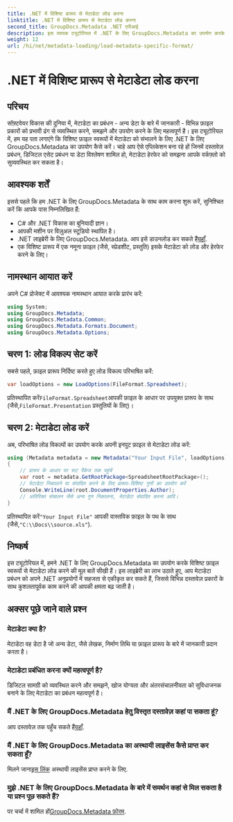 ```yaml
---
title: .NET में विशिष्ट प्रारूप से मेटाडेटा लोड करना
linktitle: .NET में विशिष्ट प्रारूप से मेटाडेटा लोड करना
second_title: GroupDocs.Metadata .NET एपीआई
description: इस व्यापक ट्यूटोरियल में .NET के लिए GroupDocs.Metadata का उपयोग करके विशिष्ट फ़ाइल स्वरूपों से मेटाडेटा लोड करना सीखें।
weight: 12
url: /hi/net/metadata-loading/load-metadata-specific-format/
---
```


# .NET में विशिष्ट प्रारूप से मेटाडेटा लोड करना

## परिचय
सॉफ़्टवेयर विकास की दुनिया में, मेटाडेटा का प्रबंधन - अन्य डेटा के बारे में जानकारी - विभिन्न फ़ाइल प्रकारों को प्रभावी ढंग से व्यवस्थित करने, समझने और उपयोग करने के लिए महत्वपूर्ण है। इस ट्यूटोरियल में, हम यह पता लगाएंगे कि विशिष्ट फ़ाइल स्वरूपों में मेटाडेटा को संभालने के लिए .NET के लिए GroupDocs.Metadata का उपयोग कैसे करें। चाहे आप ऐसे एप्लिकेशन बना रहे हों जिनमें दस्तावेज़ प्रबंधन, डिजिटल एसेट प्रबंधन या डेटा विश्लेषण शामिल हो, मेटाडेटा हेरफेर को समझना आपके वर्कफ़्लो को सुव्यवस्थित कर सकता है।
## आवश्यक शर्तें
इससे पहले कि हम .NET के लिए GroupDocs.Metadata के साथ काम करना शुरू करें, सुनिश्चित करें कि आपके पास निम्नलिखित हैं:
- C# और .NET विकास का बुनियादी ज्ञान।
- आपकी मशीन पर विज़ुअल स्टूडियो स्थापित है।
-  .NET लाइब्रेरी के लिए GroupDocs.Metadata. आप इसे डाउनलोड कर सकते हैं[यहाँ](https://releases.groupdocs.com/metadata/net/).
- एक विशिष्ट प्रारूप में एक नमूना फ़ाइल (जैसे, स्प्रेडशीट, प्रस्तुति) इसके मेटाडेटा को लोड और हेरफेर करने के लिए।

## नामस्थान आयात करें
अपने C# प्रोजेक्ट में आवश्यक नामस्थान आयात करके प्रारंभ करें:
```csharp
using System;
using GroupDocs.Metadata;
using GroupDocs.Metadata.Common;
using GroupDocs.Metadata.Formats.Document;
using GroupDocs.Metadata.Options;
```

## चरण 1: लोड विकल्प सेट करें
सबसे पहले, फ़ाइल प्रारूप निर्दिष्ट करते हुए लोड विकल्प परिभाषित करें:
```csharp
var loadOptions = new LoadOptions(FileFormat.Spreadsheet);
```
 प्रतिस्थापित करें`FileFormat.Spreadsheet`आपकी फ़ाइल के आधार पर उपयुक्त प्रारूप के साथ (जैसे,`FileFormat.Presentation` प्रस्तुतियों के लिए)।
## चरण 2: मेटाडेटा लोड करें
अब, परिभाषित लोड विकल्पों का उपयोग करके अपनी इनपुट फ़ाइल से मेटाडेटा लोड करें:
```csharp
using (Metadata metadata = new Metadata("Your Input File", loadOptions))
{
    // प्रारूप के आधार पर रूट पैकेज तक पहुंचें
    var root = metadata.GetRootPackage<SpreadsheetRootPackage>();
    // मेटाडेटा निकालने या संपादित करने के लिए प्रारूप-विशिष्ट गुणों का उपयोग करें
    Console.WriteLine(root.DocumentProperties.Author);
    // अतिरिक्त संचालन जैसे अन्य गुण निकालना, मेटाडेटा संपादित करना आदि।
}
```
 प्रतिस्थापित करें`"Your Input File"` आपकी वास्तविक फ़ाइल के पथ के साथ (जैसे,`"C:\\Docs\\source.xls"`).

## निष्कर्ष
इस ट्यूटोरियल में, हमने .NET के लिए GroupDocs.Metadata का उपयोग करके विशिष्ट फ़ाइल स्वरूपों से मेटाडेटा लोड करने की मूल बातें सीखी हैं। इस लाइब्रेरी का लाभ उठाते हुए, आप मेटाडेटा प्रबंधन को अपने .NET अनुप्रयोगों में सहजता से एकीकृत कर सकते हैं, जिससे विभिन्न दस्तावेज़ प्रकारों के साथ कुशलतापूर्वक काम करने की आपकी क्षमता बढ़ जाती है।

## अक्सर पूछे जाने वाले प्रश्न
### मेटाडेटा क्या है?
मेटाडेटा वह डेटा है जो अन्य डेटा, जैसे लेखक, निर्माण तिथि या फ़ाइल प्रारूप के बारे में जानकारी प्रदान करता है।
### मेटाडेटा प्रबंधित करना क्यों महत्वपूर्ण है?
डिजिटल सामग्री को व्यवस्थित करने और समझने, खोज योग्यता और अंतरसंचालनीयता को सुविधाजनक बनाने के लिए मेटाडेटा का प्रबंधन महत्वपूर्ण है।
### मैं .NET के लिए GroupDocs.Metadata हेतु विस्तृत दस्तावेज़ कहां पा सकता हूं?
 आप दस्तावेज़ तक पहुँच सकते हैं[यहाँ](https://tutorials.groupdocs.com/metadata/net/).
### मैं .NET के लिए GroupDocs.Metadata का अस्थायी लाइसेंस कैसे प्राप्त कर सकता हूँ?
 मिलने जाना[इस लिंक](https://purchase.groupdocs.com/temporary-license/) अस्थायी लाइसेंस प्राप्त करने के लिए.
### मुझे .NET के लिए GroupDocs.Metadata के बारे में समर्थन कहां से मिल सकता है या प्रश्न पूछ सकते हैं?
 पर चर्चा में शामिल हों[GroupDocs.Metadata फ़ोरम](https://forum.groupdocs.com/c/metadata/14).